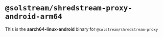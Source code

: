 # `@solstream/shredstream-proxy-android-arm64`

This is the **aarch64-linux-android** binary for `@solstream/shredstream-proxy`
